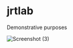 # jrtlab

Demonstrative purposes

![Screenshot (3)](https://user-images.githubusercontent.com/28583445/142129104-2e8ca45a-43d2-45e2-8d29-954f0bb361ca.png)
